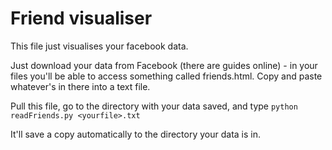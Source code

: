 # Friend visualiser

This file just visualises your facebook data.

Just download your data from Facebook (there are guides online) - in your files you'll be able to access something called friends.html. Copy and paste whatever's in there into
a text file.

Pull this file, go to the directory with your data saved, and type `python readFriends.py <yourfile>.txt`


It'll save a copy automatically to the directory your data is in.